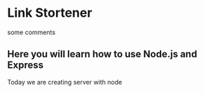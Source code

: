# Link Stortener 

some comments 

## Here you will learn how to use Node.js and Express

Today we are creating server with node 
